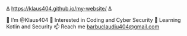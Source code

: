 Δ https://klaus404.github.io/my-website/ Δ

👋 I’m @Klaus404
👀 Interested in Coding and Cyber Security
🌱 Learning Kotlin and Security
📫 Reach me barbuclaudiu404@gmail.com


<!---
Klaus404/Klaus404 is a ✨ special ✨ repository because its `README.md` (this file) appears on your GitHub profile.
You can click the Preview link to take a look at your changes.
--->
